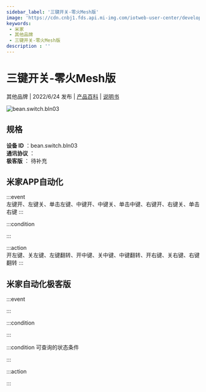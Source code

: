 ```yaml
---
sidebar_label: '三键开关-零火Mesh版'
image: 'https://cdn.cnbj1.fds.api.mi-img.com/iotweb-user-center/developer_1678870954537mx9FFpqj.png?GalaxyAccessKeyId=AKVGLQWBOVIRQ3XLEW&Expires=9223372036854775807&Signature=ydPQwxMC7dMWVX69q8IjALV/pT0='
keywords: 
 - 米家
 - 其他品牌
 - 三键开关-零火Mesh版
description : ''
---
```

# 三键开关-零火Mesh版

其他品牌 | 2022/6/24 发布 | [产品百科](https://home.mi.com/webapp/content/baike/product/index.html?model=bean.switch.bln03/) | [说明书](https://home.mi.com/views/introduction.html?model=bean.switch.bln03&region=cn)

![bean.switch.bln03](https://cdn.cnbj1.fds.api.mi-img.com/iotweb-user-center/developer_1678870954537mx9FFpqj.png?GalaxyAccessKeyId=AKVGLQWBOVIRQ3XLEW&Expires=9223372036854775807&Signature=ydPQwxMC7dMWVX69q8IjALV/pT0=)

## 规格  
> 
**设备 ID** ：bean.switch.bln03  
**通讯协议** ：  
**极客版**  ： 待补充 


## 米家APP自动化  

:::event  
左键开、左键关、单击左键、中键开、中键关、单击中键、右键开、右键关、单击右键
:::

:::condition  

:::

:::action   
开左键、关左键、左键翻转、开中键、关中键、中键翻转、开右键、关右键、右键翻转
:::

## 米家自动化极客版  

:::event  

:::

:::condition  

:::

:::condition 可查询的状态条件  

:::

:::action  

:::

        
